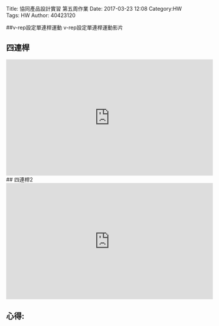 Title: 協同產品設計實習  第五周作業
Date: 2017-03-23 12:08
Category:HW
Tags: HW
Author: 40423120 



<!-- PELICAN_END_SUMMARY -->

##v-rep設定單連桿運動
    v-rep設定單連桿運動影片

## 四連桿
<iframe width="560" height="315" src="https://www.youtube.com/embed/NA1x2dNeLBc" frameborder="0" allowfullscreen></iframe>
## 四連桿2
<iframe width="560" height="315" src="https://www.youtube.com/embed/JgMS9mWRMTM?ecver=1" frameborder="0" allowfullscreen></iframe>


## 心得:





